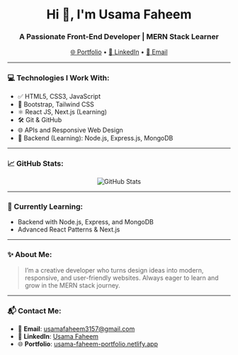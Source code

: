<h1 align="center">Hi 👋, I'm Usama Faheem</h1>
<h3 align="center">A Passionate Front-End Developer | MERN Stack Learner</h3>

<p align="center">
  <a href="https://usama-faheem-portfolio.netlify.app/" target="_blank">🌐 Portfolio</a> • 
  <a href="https://www.linkedin.com/in/usama-faheem/" target="_blank">💼 LinkedIn</a> • 
  <a href="mailto:usamafaheem3157@gmail.com">📧 Email</a>
</p>

---

### 💻 Technologies I Work With:
- ✅ HTML5, CSS3, JavaScript
- 🎨 Bootstrap, Tailwind CSS
- ⚛️ React JS, Next.js (Learning)
- 🛠️ Git & GitHub
- 🌐 APIs and Responsive Web Design
- 🚀 Backend (Learning): Node.js, Express.js, MongoDB

---

### 📈 GitHub Stats:

<p align="center">
  <img src="https://github-readme-stats.vercel.app/api?username=usamafaheem02code&show_icons=true&theme=tokyonight" alt="GitHub Stats" />
</p>

---

### 🌱 Currently Learning:
- Backend with Node.js, Express, and MongoDB
- Advanced React Patterns & Next.js

---

### ✨ About Me:
> I’m a creative developer who turns design ideas into modern, responsive, and user-friendly websites. Always eager to learn and grow in the MERN stack journey.

---

### 📬 Contact Me:
- 📧 **Email**: usamafaheem3157@gmail.com  
- 💼 **LinkedIn**: [Usama Faheem](https://www.linkedin.com/in/usama-faheem/)  
- 🌐 **Portfolio**: [usama-faheem-portfolio.netlify.app](https://usama-faheem-portfolio.netlify.app/)
